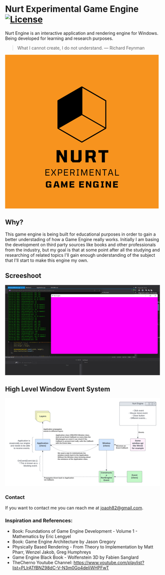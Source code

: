 # Nurt Experimental Game Engine [![License](https://img.shields.io/github/license/joaoh82/NurtEngine.svg)](https://github.com/joaoh82/NurtEngine/blob/master/LICENSE)
Nurt Engine is an interactive application and rendering engine for Windows. Being developed for learning and research purposes.

> What I cannot create, I do not understand. 
> — Richard Feynman

![Nurt Experimental Game Engine](/docs/Nurt_Logo.png?raw=true "Nurt Experimental Game Engine")

## Why?
This game engine is being built for educational purposes in order to gain a better understading of how a Game Engine really works. Initially I am basing the development on third party sources like books and other professionals from the industry, but my goal is that at some point after all the studying and researching of related topics I'll gain enough understanding of the subject that I'll start to make this engine my own.

## Screeshoot
![Nurt Engine Dispatching Events](/docs/FirstWindowEvents.png?raw=true "Nurt Engine Window Dispatching Events")

## High Level Window Event System
![High Level Window Event System](/docs/WindowEventSystem.png?raw=true "High Level Window Event System")

### Contact

If you want to contact me you can reach me at <joaoh82@gmail.com>.

### Inspiration and References:
* Book: Foundations of Game Engine Development - Volume 1 - Mathematics by Eric Lengyel
* Book: Game Engine Architecture by Jason Gregory
* Physically Based Rendering - From Theory to Implementation by Matt Pharr, Wenzel Jakob, Greg Humphreys
* Game Engine Black Book - Wolfenstein 3D by Fabien Sanglard
* TheCherno Youtube Channel: https://www.youtube.com/playlist?list=PLlrATfBNZ98dC-V-N3m0Go4deliWHPFwT
